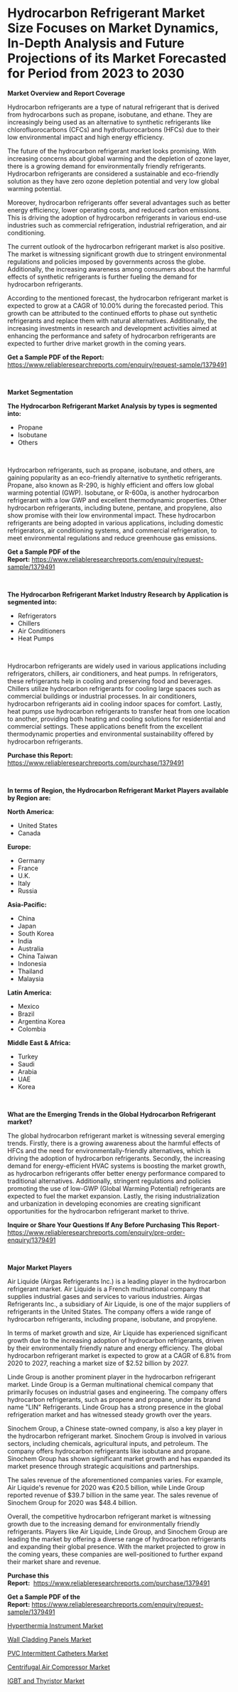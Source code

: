 <p><h1>Hydrocarbon Refrigerant Market Size Focuses on Market Dynamics, In-Depth Analysis and Future Projections of its Market Forecasted for Period from 2023 to 2030</h1></p><p><strong>Market Overview and Report Coverage</strong></p>
<p><p>Hydrocarbon refrigerants are a type of natural refrigerant that is derived from hydrocarbons such as propane, isobutane, and ethane. They are increasingly being used as an alternative to synthetic refrigerants like chlorofluorocarbons (CFCs) and hydrofluorocarbons (HFCs) due to their low environmental impact and high energy efficiency.</p><p>The future of the hydrocarbon refrigerant market looks promising. With increasing concerns about global warming and the depletion of ozone layer, there is a growing demand for environmentally friendly refrigerants. Hydrocarbon refrigerants are considered a sustainable and eco-friendly solution as they have zero ozone depletion potential and very low global warming potential.</p><p>Moreover, hydrocarbon refrigerants offer several advantages such as better energy efficiency, lower operating costs, and reduced carbon emissions. This is driving the adoption of hydrocarbon refrigerants in various end-use industries such as commercial refrigeration, industrial refrigeration, and air conditioning.</p><p>The current outlook of the hydrocarbon refrigerant market is also positive. The market is witnessing significant growth due to stringent environmental regulations and policies imposed by governments across the globe. Additionally, the increasing awareness among consumers about the harmful effects of synthetic refrigerants is further fueling the demand for hydrocarbon refrigerants.</p><p>According to the mentioned forecast, the hydrocarbon refrigerant market is expected to grow at a CAGR of 10.00% during the forecasted period. This growth can be attributed to the continued efforts to phase out synthetic refrigerants and replace them with natural alternatives. Additionally, the increasing investments in research and development activities aimed at enhancing the performance and safety of hydrocarbon refrigerants are expected to further drive market growth in the coming years.</p></p>
<p><strong>Get a Sample PDF of the Report:</strong> <a href="https://www.reliableresearchreports.com/enquiry/request-sample/1379491">https://www.reliableresearchreports.com/enquiry/request-sample/1379491</a></p>
<p>&nbsp;</p>
<p><strong>Market Segmentation</strong></p>
<p><strong>The Hydrocarbon Refrigerant Market Analysis by types is segmented into:</strong></p>
<p><ul><li>Propane</li><li>Isobutane</li><li>Others</li></ul></p>
<p>&nbsp;</p>
<p><p>Hydrocarbon refrigerants, such as propane, isobutane, and others, are gaining popularity as an eco-friendly alternative to synthetic refrigerants. Propane, also known as R-290, is highly efficient and offers low global warming potential (GWP). Isobutane, or R-600a, is another hydrocarbon refrigerant with a low GWP and excellent thermodynamic properties. Other hydrocarbon refrigerants, including butene, pentane, and propylene, also show promise with their low environmental impact. These hydrocarbon refrigerants are being adopted in various applications, including domestic refrigerators, air conditioning systems, and commercial refrigeration, to meet environmental regulations and reduce greenhouse gas emissions.</p></p>
<p><strong>Get a Sample PDF of the Report:</strong>&nbsp;<a href="https://www.reliableresearchreports.com/enquiry/request-sample/1379491">https://www.reliableresearchreports.com/enquiry/request-sample/1379491</a></p>
<p>&nbsp;</p>
<p><strong>The Hydrocarbon Refrigerant Market Industry Research by Application is segmented into:</strong></p>
<p><ul><li>Refrigerators</li><li>Chillers</li><li>Air Conditioners</li><li>Heat Pumps</li></ul></p>
<p>&nbsp;</p>
<p><p>Hydrocarbon refrigerants are widely used in various applications including refrigerators, chillers, air conditioners, and heat pumps. In refrigerators, these refrigerants help in cooling and preserving food and beverages. Chillers utilize hydrocarbon refrigerants for cooling large spaces such as commercial buildings or industrial processes. In air conditioners, hydrocarbon refrigerants aid in cooling indoor spaces for comfort. Lastly, heat pumps use hydrocarbon refrigerants to transfer heat from one location to another, providing both heating and cooling solutions for residential and commercial settings. These applications benefit from the excellent thermodynamic properties and environmental sustainability offered by hydrocarbon refrigerants.</p></p>
<p><strong>Purchase this Report:</strong>&nbsp; <a href="https://www.reliableresearchreports.com/purchase/1379491">https://www.reliableresearchreports.com/purchase/1379491</a></p>
<p>&nbsp;</p>
<p><strong>In terms of Region, the Hydrocarbon Refrigerant Market Players available by Region are:</strong></p>
<p>
    <p> <strong> North America: </strong>
        <ul>
            <li>United States</li>
            <li>Canada</li>
        </ul>
        </p> 
    <p> <strong> Europe: </strong>
        <ul>
            <li>Germany</li>
            <li>France</li>
            <li>U.K.</li>
            <li>Italy</li>
            <li>Russia</li>
        </ul>
        </p> 
    <p> <strong> Asia-Pacific: </strong>
        <ul>
            <li>China</li>
            <li>Japan</li>
            <li>South Korea</li>
            <li>India</li>
            <li>Australia</li>
            <li>China Taiwan</li>
            <li>Indonesia</li>
            <li>Thailand</li>
            <li>Malaysia</li>
        </ul>
        </p> 
    <p> <strong> Latin America: </strong>
        <ul>
            <li>Mexico</li>
            <li>Brazil</li>
            <li>Argentina Korea</li>
            <li>Colombia</li>
        </ul>
        </p> 
    <p> <strong> Middle East & Africa: </strong>
        <ul>
            <li>Turkey</li>
            <li>Saudi</li>
            <li>Arabia</li>
            <li>UAE</li>
            <li>Korea</li>
        </ul>
    </p>
    </p>
<p>&nbsp;</p>
<p><strong>What are the Emerging Trends in the Global Hydrocarbon Refrigerant market?</strong></p>
<p><p>The global hydrocarbon refrigerant market is witnessing several emerging trends. Firstly, there is a growing awareness about the harmful effects of HFCs and the need for environmentally-friendly alternatives, which is driving the adoption of hydrocarbon refrigerants. Secondly, the increasing demand for energy-efficient HVAC systems is boosting the market growth, as hydrocarbon refrigerants offer better energy performance compared to traditional alternatives. Additionally, stringent regulations and policies promoting the use of low-GWP (Global Warming Potential) refrigerants are expected to fuel the market expansion. Lastly, the rising industrialization and urbanization in developing economies are creating significant opportunities for the hydrocarbon refrigerant market to thrive.</p></p>
<p><strong>Inquire or Share Your Questions If Any Before Purchasing This Report</strong>- <a href="https://www.reliableresearchreports.com/enquiry/pre-order-enquiry/1379491">https://www.reliableresearchreports.com/enquiry/pre-order-enquiry/1379491</a></p>
<p>&nbsp;</p>
<p><strong>Major Market Players</strong></p>
<p><p>Air Liquide (Airgas Refrigerants Inc.) is a leading player in the hydrocarbon refrigerant market. Air Liquide is a French multinational company that supplies industrial gases and services to various industries. Airgas Refrigerants Inc., a subsidiary of Air Liquide, is one of the major suppliers of refrigerants in the United States. The company offers a wide range of hydrocarbon refrigerants, including propane, isobutane, and propylene.</p><p>In terms of market growth and size, Air Liquide has experienced significant growth due to the increasing adoption of hydrocarbon refrigerants, driven by their environmentally friendly nature and energy efficiency. The global hydrocarbon refrigerant market is expected to grow at a CAGR of 6.8% from 2020 to 2027, reaching a market size of $2.52 billion by 2027.</p><p>Linde Group is another prominent player in the hydrocarbon refrigerant market. Linde Group is a German multinational chemical company that primarily focuses on industrial gases and engineering. The company offers hydrocarbon refrigerants, such as propene and propane, under its brand name "LIN" Refrigerants. Linde Group has a strong presence in the global refrigeration market and has witnessed steady growth over the years.</p><p>Sinochem Group, a Chinese state-owned company, is also a key player in the hydrocarbon refrigerant market. Sinochem Group is involved in various sectors, including chemicals, agricultural inputs, and petroleum. The company offers hydrocarbon refrigerants like isobutane and propane. Sinochem Group has shown significant market growth and has expanded its market presence through strategic acquisitions and partnerships.</p><p>The sales revenue of the aforementioned companies varies. For example, Air Liquide's revenue for 2020 was €20.5 billion, while Linde Group reported revenue of $39.7 billion in the same year. The sales revenue of Sinochem Group for 2020 was $48.4 billion.</p><p>Overall, the competitive hydrocarbon refrigerant market is witnessing growth due to the increasing demand for environmentally friendly refrigerants. Players like Air Liquide, Linde Group, and Sinochem Group are leading the market by offering a diverse range of hydrocarbon refrigerants and expanding their global presence. With the market projected to grow in the coming years, these companies are well-positioned to further expand their market share and revenue.</p></p>
<p><strong>Purchase this Report:</strong>&nbsp;&nbsp;<a href="https://www.reliableresearchreports.com/purchase/1379491">https://www.reliableresearchreports.com/purchase/1379491</a></p>
<p></p>
<p><strong>Get a Sample PDF of the Report:</strong>&nbsp;<a href="https://www.reliableresearchreports.com/enquiry/request-sample/1379491">https://www.reliableresearchreports.com/enquiry/request-sample/1379491</a></p>
<p><p><a href="https://www.linkedin.com/pulse/hyperthermia-instrument-market-challenges-opportunities-hykoc/">Hyperthermia Instrument Market</a></p><p><a href="https://github.com/rexevange/Market-Research-Report-List-1/blob/main/wall-cladding-panels-market.md">Wall Cladding Panels Market</a></p><p><a href="https://www.linkedin.com/pulse/pvc-intermittent-catheters-market-size-share-amp-trends-u9npc/">PVC Intermittent Catheters Market</a></p><p><a href="https://medium.com/@chasegibson1901/analyzing-centrifugal-air-compressor-market-global-industry-perspective-and-forecast-2023-to-3cb5042930a1">Centrifugal Air Compressor Market</a></p><p><a href="https://medium.com/@vrahul.reportprime/igbt-and-thyristor-market-size-cagr-trends-2024-2030-22281abb5882">IGBT and Thyristor Market</a></p></p>